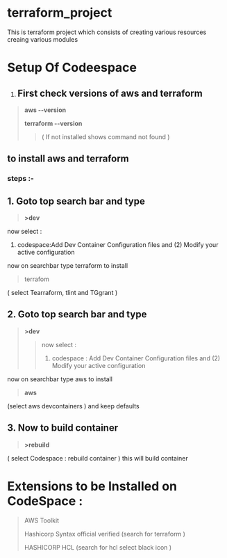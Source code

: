 # terraform_project
This is terraform project which consists of creating various resources creaing various modules 


# Setup Of Codeespace 
1. ## First check versions of aws and terraform
> **aws --version**
> 
> **terraform --version**
> 
> > ( If not installed shows command not found )

## to install aws and terraform
### steps :-  
## 1. Goto top search bar and type
> **>dev**
> >
now select :   
1) codespace:Add Dev Container Configuration files and (2) Modify your active configuration
 
now on searchbar type terraform to install
>  terrafom
> 
( select Tearraform, tlint and TGgrant )


## 2. Goto top search bar and type
> **>dev**
> >now select :
> >1) codespace : Add Dev Container Configuration files and (2) Modify your active configuration

now on searchbar type aws to install  

> **aws**
> 
(select aws devcontainers ) and keep defaults
## 3. Now to build container
>  **>rebuild**
>  >
( select Codespace : rebuild container ) this will build container

# Extensions to be Installed on CodeSpace :
> AWS Toolkit
> 
> Hashicorp Syntax official verified (search for terraform )
> 
> HASHICORP HCL (search for hcl select black icon )

